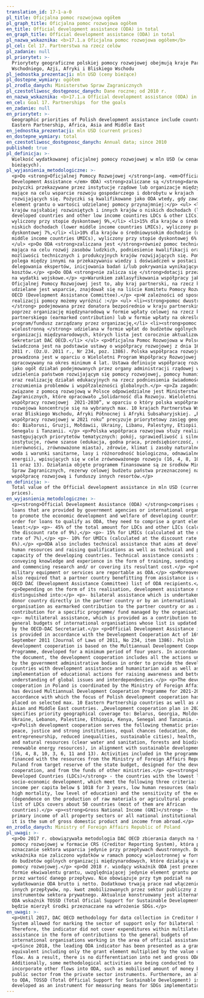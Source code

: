 ```yaml
---
translation_id: 17-1-a-0
pl_title: Oficjalna pomoc rozwojowa ogółem
pl_graph_title: Oficjalna pomoc rozwojowa ogółem
en_title: Official development assistance (ODA) in total
en_graph_title: Official development assistance (ODA) in total
pl_nazwa_wskaznika: <b>17.1.a Oficjalna pomoc rozwojowa ogółem</b>
pl_cel: Cel 17. Partnerstwa na rzecz celów
pl_zadanie: null
pl_priorytet: >-
  Priorytety geograficzne polskiej pomocy rozwojowej obejmują kraje Partnerstwa
  Wschodniego, Azji, Afryki i Bliskiego Wschodu
pl_jednostka_prezentacji: mln USD (ceny bieżące)
pl_dostepne_wymiary: ogółem
pl_zrodlo_danych: Ministerstwo Spraw Zagranicznych
pl_czestotliwosc_dostępnosc_danych: Dane roczne; od 2010 r.
en_nazwa_wskaznika: <b>17.1.a Official development assistance (ODA) in total</b>
en_cel: Goal 17. Partnerships  for the goals
en_zadanie: null
en_priorytet: >-
  Geographic priorities of Polish development assistance include countries of
  Eastern Partnership, Africa, Asia and Middle East
en_jednostka_prezentacji: mln USD (current prices)
en_dostepne_wymiary: total
en_czestotliwosc_dostępnosc_danych: Annual data; since 2010
published: true
pl_definicja: >-
  Wielkość wydatkowanej oficjalnej pomocy rozwojowej w mln USD (w cenach
  bieżących).
pl_wyjasnienia_metodologiczne: >-
  <p>Do <strong>Oficjalnej Pomocy Rozwojowej </strong>(ang. <em>Official
  Development Assistance </em> ODA) <strong>zaliczane są </strong>darowizny i
  pożyczki przekazywane przez instytucje rządowe lub organizacje międzynarodowe,
  mające na celu wsparcie rozwoju gospodarczego i dobrobytu w krajach
  rozwijających się. Pożyczki są kwalifikowane jako ODA wtedy, gdy zawierają
  element grantu o wartości udzielanej pomocy przynajmniej:</p> <ul> <li>45% dla
  krajów najsłabiej rozwiniętych i innych krajów o niskich dochodach (least
  developed countries and other low income countires LDCs & other LICs),
  wyliczony przy stopie dyskontowej 9%,</li> <li>15% dla krajów o średnich i
  niskich dochodach (lower middle income countries LMICs), wyliczony przy stopie
  dyskontowej 7%,</li> <li>10% dla krajów o średniowysokim dochodzie (upper
  middle income countries UMICs), wyliczony przy stopie dyskontowej 6%.</li>
  </ul> <p>Do ODA <strong>zaliczana jest </strong>również pomoc techniczna,
  mająca na celu rozwój zasobów ludzkich, podniesienie kwalifikacji oraz
  możliwości technicznych i produkcyjnych krajów rozwijających się. Pomoc ta
  polega między innymi na przekazywaniu wiedzy i doświadczeń w postaci szkoleń,
  delegowania ekspertów, inicjowania badań i/lub pokrywania wynikających z tego
  kosztów.</p> <p>Do ODA <strong>nie zalicza się </strong>dotacji przeznaczonych
  na wydatki wojskowe.</p> <p>Warunkiem zaklasyfikowania współpracy jako
  Oficjalnej Pomocy Rozwojowej jest to, aby kraj partnerski, na rzecz którego
  udzielane jest wsparcie, znajdował się na liście Komitetu Pomocy Rozwojowej
  OECD (Development Assistance Committee).</p> <p>W zależności od sposobu
  realizacji pomocy możemy wyróżnić :</p> <ul> <li><strong>pomoc dwustronną
  </strong> podejmowana przez donatora bezpośrednio w kraju partnerskim bądź
  poprzez organizację międzynarodową w formie wpłaty celowej na rzecz kraju
  partnerskiego (earmarked contribution) lub w formie wpłaty na określony
  program/fundusz zarządzany przez organizację,</li> <li><strong>pomoc
  wielostronną </strong> udzielana w formie wpłat do budżetów ogólnych
  organizacji międzynarodowych, których lista jest corocznie aktualizowana przez
  Sekretariat DAC OECD.</li> </ul> <p>Oficjalna Pomoc Rozwojowa w Polsce
  świadczona jest na podstawie ustawy o współpracy rozwojowej z dnia 16 września
  2011 r. (Dz.U. 2011 r., Nr 234, poz. 1386). Polska współpraca rozwojowa
  prowadzona jest w oparciu o Wieloletni Program Współpracy Rozwojowej
  opracowywany na okres minimum 4 lat. Ustawa definiuje współpracę rozwojową
  jako ogół działań podejmowanych przez organy administracji rządowej w celu
  udzielenia państwom rozwijającym się pomocy rozwojowej, pomocy humanitarnej
  oraz realizację działań edukacyjnych na rzecz podniesienia świadomości i
  zrozumienia problemów i współzależności globalnych.</p> <p>Za zagadnienia
  związane z pomocą rozwojową w Polsce odpowiedzialne jest Ministerstwo Spraw
  Zagranicznych, które opracowało „Solidarność dla Rozwoju. Wieloletni program
  współpracy rozwojowej  2021-2030”, w oparciu o który polska współpraca
  rozwojowa koncentruje się na wybranych max. 10 krajach Partnerstwa Wschodniego
  oraz Bliskiego Wschodu, Afryki Północnej i Afryki Subsaharyjskiej. „Plan
  współpracy rozwojowej w 2021 roku” precyzuje priorytetowy zasięg geograficzny
  do: Białorusi, Gruzji, Mołdawii, Ukrainy, Libanu, Palestyny, Etiopii, Kenii,
  Senegalu i Tanzanii. </p> <p>Polska współpraca rozwojowa służy realizacji
  następujących priorytetów tematycznych: pokój, sprawiedliwość i silne
  instytucje, równe szanse (edukacja, godna praca, przedsiębiorczość, redukcja
  nierówności, zrównoważone miasta), zdrowie, klimat i zasoby naturalne (czysta
  woda i warunki sanitarne, lasy i różnorodność biologiczna, odnawialne źródła
  energii), wpisujących się w cele zrównoważonego rozwoju (16, 4, 8, 10, 3, 6,
  11 oraz 13). Działania objęte programem finansowane są ze środków Ministerstwa
  Spraw Zagranicznych, rezerwy celowej budżetu państwa przeznaczonej na
  współpracę rozwojową i funduszy innych resortów.</p>
en_definicja: >-
  Total value of the Official development assistance in mln USD (current
  prices).
en_wyjasnienia_metodologiczne: >-
  <p><strong>Official Development Assistance (ODA) </strong>comprises grants and
  loans that are provided by government agencies or international organizations
  to promote the economic development and welfare of developing countries. In
  order for loans to qualify as ODA, they need to comprise a grant element of at
  least:</p> <p>- 45% of the total amount for LDCs and other LICs (calculated at
  the discount rate of 9%),</p> <p>- 15% for LMICs (calculated at the discount
  rate of 7%),</p> <p>- 10% for UMICs (calculated at the discount rate of
  6%).</p> <p>ODA also includes technical assistance that aims at developing
  human resources and raising qualifications as well as technical and productive
  capacity of the developing countries. Technical assistance consists in, i. a.,
  conveying knowledge and experience in the form of training, sending experts
  and commencing research and/ or covering its resultant cost.</p> <p>No
  military equipment or services are reportable as ODA.</p> <p>Moreover, it is
  also required that a partner country benefitting from assistance is on the
  OECD DAC (Development Assistance Committee) list of ODA recipients.</p>
  <p>Depending on the form of its realisation, development assistance might be
  distinguished into:</p> <p>- bilateral assistance which is undertaken by the
  donor country directly in the partner country or by an international
  organisation as earmarked contribution to the partner country or as a
  contribution for a specific programme/ fund managed by the organisation,</p>
  <p>- multilateral assistance, which is provided as a contribution to the
  general budgets of international organisations whose list is updated annually
  by the OECD-DAC Secretariat.</p> <p>Official Development Assistance in Poland
  is provided in accordance with the Development Cooperation Act of 16th
  September 2011 (Journal of Laws of 2011, No 234, item 1386). Polish
  development cooperation is based on the Multiannual Development Cooperation
  Programme, developed for a minimum period of four years. In accordance with
  the document, the development cooperation includes all the actions undertaken
  by the government administrative bodies in order to provide the developing
  countries with development assistance and humanitarian aid as well as the
  implementation of educational actions for raising awareness and better
  understanding of global issues and interdependencies.</p> <p>The development
  cooperation in Poland is coordinated by the Ministry of Foreign Affairs that
  has devised Multiannual Development Cooperation Programme for 2021-2030 in
  accordance with which the focus of Polish development cooperation has been
  placed on selected max. 10 Eastern Partnership countries as well as African,
  Asian and Middle East countries. „Development cooperation plan in 2021”
  specifies priority geographical coverage to: Belarus, Georgia, Moldova,
  Ukraine, Lebanon, Palestine, Ethiopia, Kenya, Senegal and Tanzania. </p>
  <p>Polish development cooperation serves the following thematic priorities:
  peace, justice and strong institutions, equal chances (education, decent work,
  entrepreneurship, reduced inequalities, sustainable cities), health, climate
  and natural resources (clear water and sanitation, forests and biodiversity,
  renewable energy resources), in alignment with sustainable development goals
  (16, 4, 8, 10, 3, 6, 11 and 13). Activities included in the programme are
  financed with the resources from the Ministry of Foreign Affairs Republic of
  Poland from target reserve of the state budget, designed for the development
  cooperation, and from the funds of other ministries.</p> <p><strong>Least
  Developed Countries (LDCs)</strong> - the countries with the lowest levels of
  socio-economic development, which meet the following three criteria: average
  income per capita below $ 1018 for 3 years, low human resources (malnutrition,
  high mortality, low level of education) and the sensitivity of the economy
  (dependence on the production of raw materials or agricultural products). The
  list of LDCs covers about 50 countries (most of them are African
  countries).</p> <p><strong>Gross National Income (GNI)</strong> - the gross
  primary income of all property sectors or all national institutional sectors
  it is the sum of gross domestic product and income from abroad.</p>
en_zrodlo_danych: Ministry of Foreign Affairs Republic of Poland
pl_uwagi: >-
  <p>Do 2017 r. obowiązywała metodologia DAC OECD zbierania danych na temat
  pomocy rozwojowej w formacie CRS (Creditor Reporting System), która pozwala na
  oznaczanie sektora wsparcia jedynie przy przepływach dwustronnych. Do
  wskaźnika nie zaliczono wydatków w ramach pomocy wielostronnej w formie wpłat
  do budżetów ogólnych organizacji międzynarodowych, które działają w obszarze
  pomocy rozwojowej.</p> <p>Od 2018 r. wiodący wskaźnik ODA jest prezentowany w
  formie ekwiwalentu grantu, uwzględniającej jedynie element grantu pomnożony
  przez wartość danego przepływu. Nie obowiązuje przy tym podział na
  wydatkowanie ODA brutto i netto. Dodatkowo trwają prace nad włączeniem do ODA
  innych przepływów, np. kwot zmobilizowanych przez sektor publiczny z
  instrumentów sektora prywatnego. Aktualnie konstruowany jest alternatywny do
  ODA wskaźnik TOSSD (Total Oficial Support for Sustainable Development), który
  będzie mierzył środki przeznaczane na wdrożenie SDGs.</p>
en_uwagi: >-
  <p>Until 2017, DAC OECD methodology for data collection in Creditor Reporting
  System allowed for marking the sector of support only for bilateral flows.
  Therefore, the indicator did not cover expenditures within multilateral
  assistance in the form of contributions to the general budgets of
  international organisations working in the area of official assistance.</p>
  <p>Since 2018, the leading ODA indicator has been presented as a grant
  equivalent including only the grant element multiplied by the value of a given
  flow. As a result, there is no differentiation into net and gross ODA.
  Additionally, some methodological activities are being conducted to
  incorporate other flows into ODA, such as mobilised amount of money by the
  public sector from the private sector instruments. Furthermore, an alternative
  to ODA, TOSSD (Total Official Support for Sustainable Development) is being
  developed as an instrument for measuring means for SDGs implementation.</p>
---
```

